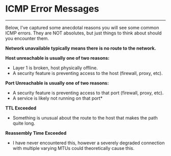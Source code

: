 # ICMP Error Messages

---

Below, I've captured some anecdotal reasons you will see some common ICMP errors. They are NOT absolutes, but just things to think about should you encounter them.

**Network unavailable typically means there is no route to the network.**

**Host unreachable is usually one of two reasons:**

* Layer 1 is broken, host physically offline.
* A security feature is preventing access to the host \(firewall, proxy, etc\).

**Port Unreachable is usually one of two reasons:**

* A security feature is preventing access to that port \(firewall, proxy, etc\).
* A service is likely not running on that port\*

**TTL Exceeded**

* Something is unusual about the route to the host that makes the path quite long.

**Reassembly Time Exceeded**

* I have never encountered this, however a severely degraded connection with multiple varying MTUs could theoretically cause this.



